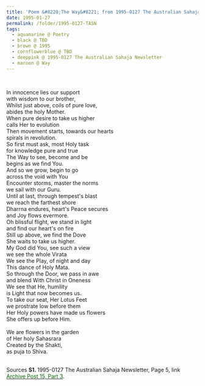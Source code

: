 ```yaml
---
title: 'Poem &#8220;The Way&#8221; from 1995-0127 The Australian Sahaja Newsletter, Page 5'
date: 1995-01-27
permalink: /folder/1995-0127-TASN
tags:
  - aquamarine @ Poetry
  - black @ TBD
  - brown @ 1995
  - cornflowerblue @ TBD
  - deeppink @ 1995-0127 The Australian Sahaja Newsletter
  - maroon @ Way
---
```


<br>

<p>
In innocence lies our support<br>
with wisdom to our brother,<br>
Whilst just above, coils of pure love,<br>
abides the holy Mother.<br>
When pure desire to take us higher<br>
calls Her to evolution<br>
Then movement starts, towards our hearts<br>
spirals in revolution.<br>
So first must ask, most Holy task<br>
for knowledge pure and true<br>
The Way to see, become and be<br>
begins as we find You.<br>
And so we grow, begin to go<br>
across the void with You<br>
Encounter storms, master the norms<br>
we sail with our Guru.<br>
Until at last, through tempest's blast<br>
we reach the farthest shore<br>
Dharrna endures, heart's Peace secures<br>
and Joy flows evermore.<br>
Oh blissful flight, we stand in light<br>
and find our heart's on fire<br>
Still up above, we find the Dove<br>
She waits to take us higher.<br>
My God did You, see such a view<br>
we see the whole Virata<br>
We see the Play, of night and day<br>
This dance of Holy Mata.<br>
So through the Door, we pass in awe<br>
and blend With Christ in Oneness<br>
We see that He, humility<br>
is Light that now becomes us.<br>
To take our seat, Her Lotus Feet<br>
we prostrate low before them<br>
Her Holy powers have made us flowers<br>
She offers up before Him.<br>
<br>
We are flowers in the garden<br>
of Her holy Sahasrara<br>
Created by the Shakti,<br>
as puja to Shiva.<br>
</p>

<br>

<wave-list>
<list-title color="DarkSeaGreen" width="55">Sources</list-title>
  <list-item color="BlanchedAlmond"  width="280"><b>S1. </b> 1995-0127 The Australian Sahaja Newsletter, Page 5, link </font> <a href="https://seven-teams.github.io/archives/2023/1209"><font color="DarkGreen">Archive Post 15, Part 3</font></a>.</list-item>
</wave-list> 